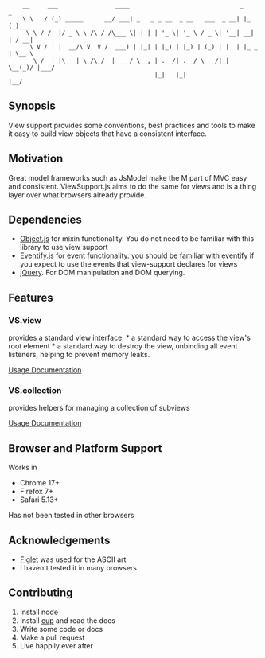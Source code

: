 		__     ___                ____                               _      _     
		\ \   / (_) _____      __/ ___| _   _ _ __  _ __   ___  _ __| |_   (_)___ 
		 \ \ / /| |/ _ \ \ /\ / /\___ \| | | | '_ \| '_ \ / _ \| '__| __|  | / __|
		  \ V / | |  __/\ V  V /  ___) | |_| | |_) | |_) | (_) | |  | |_ _ | \__ \
		   \_/  |_|\___| \_/\_/  |____/ \__,_| .__/| .__/ \___/|_|   \__(_)/ |___/
		                                     |_|   |_|                   |__/     
        

## Synopsis

View support provides some conventions, best practices and tools to make it easy to build view objects that have a consistent interface.

## Motivation

Great model frameworks such as JsModel make the M part of MVC easy and consistent. ViewSupport.js aims to do the same for views and is a thing layer over what browsers already provide. 


## Dependencies

* [Object.js](https://github.com/sjltaylor/object.js) for mixin functionality. You do not need to be familiar with this library to use view support
* [Eventify.js](https://github.com/sjltaylor/eventify) for event functionality. you should be familiar with eventify if you expect to use the events that view-support declares for views
* [jQuery](http://jquery.com). For DOM manipulation and DOM querying.

## Features

### VS.view

provides a standard view interface:
	* a standard way to access the view's root element
	* a standard way to destroy the view, unbinding all event listeners, helping to prevent memory leaks.

[Usage Documentation]('docs/View.markdown') 	

### VS.collection

provides helpers for managing a collection of subviews

[Usage Documentation]('docs/CollectionView.markdown')

## Browser and Platform Support

Works in

* Chrome 17+
* Firefox 7+
* Safari 5.13+

Has not been tested in other browsers


## Acknowledgements

* [Figlet](http://www.figlet.org/) was used for the ASCII art
* I haven't tested it in many browsers

## Contributing

1. Install node
2. Install [cup](https://github.com/sjltaylor/cup) and read the docs
3. Write some code or docs
4. Make a pull request
5. Live happily ever after
















